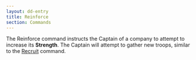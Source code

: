 ```yaml
---
layout: dd-entry
title: Reinforce
section: Commands
---
```


The Reinforce command instructs the Captain of a company to attempt to increase its **Strength**. The Captain will attempt to gather new troops, similar to the [Recruit](companies) command.
